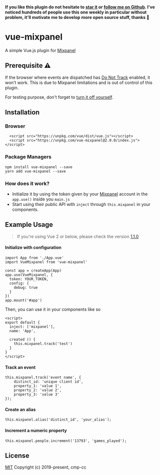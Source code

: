 **If you like this plugin do not hesitate to [star it](https://github.com/Loschcode/vue-mixpanel) or [follow me on Github](https://github.com/Loschcode). I've noticed hundreds of people use this one weekly in particular without problem, it'll motivate me to develop more open source stuff, thanks 🙂**

# vue-mixpanel

A simple Vue.js plugin for [Mixpanel](https://mixpanel.com/)

## Prerequisite ⚠️

If the browser where events are dispatched has [Do Not Track](https://community.mixpanel.com/sending-data-to-mixpanel-11/integration-issue-539) enabled, it won't work. This is due to Mixpanel limitations and is out of control of this plugin.

For testing purpose, don't forget to [turn it off yourself](https://support.google.com/chrome/answer/2790761?co=GENIE.Platform%3DDesktop&hl=en-GB).

## Installation

### Browser
```
  <script src="https://unpkg.com/vue/dist/vue.js"></script>
  <script src="https://unpkg.com/vue-mixpanel@2.0.0/index.js"></script>
```
### Package Managers
```
npm install vue-mixpanel --save
yarn add vue-mixpanel --save
```

### How does it work?

- Initialize it by using the token given by your [Mixpanel](https://mixpanel.com/) account in the `app.use()` inside you `main.js`
- Start using their public API with `inject` through `this.mixpanel` in your components.

## Example Usage

>If you're using Vue 2 or below, please check the version [1.1.0](https://github.com/Loschcode/vue-mixpanel/releases/tag/1.1.0)

#### Initialize with configuration
```
import App from './App.vue'
import VueMixpanel from 'vue-mixpanel'

const app = createApp(App)
app.use(VueMixpanel, {
  token: YOUR_TOKEN,
  config: {
    debug: true
  }
})
app.mount('#app')
```

Then, you can use it in your components like so

```
<script>
export default {
  inject: ['mixpanel'],
  name: 'App',

  created () {
    this.mixpanel.track('test')
  }
}
</script>
```

#### Track an event
```
this.mixpanel.track('event name', {
    distinct_id: 'unique client id',
    property_1: 'value 1',
    property_2: 'value 2',
    property_3: 'value 3'
});
```

#### Create an alias
```
this.mixpanel.alias('distinct_id', 'your_alias');
```

#### Increment a numeric property
```
this.mixpanel.people.increment('13793', 'games_played');
```

## License
[MIT](http://opensource.org/licenses/MIT)
Copyright (c) 2019-present, cmp-cc
